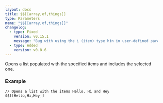 ```yaml
---
layout: docs
title: $$[[array,of,things]]
type: Parameters
name: "$$[[array,of,things]]"
changelog:
  - type: Fixed
    version: v0.15.1
    message: "Bug with using the i (item) type hin in user-defined param lists"
  - type: Added
    version: v0.8.6
---
```

Opens a list populated with the specified items and includes the selected one.

### Example
```
// Opens a list with the items Hello, Hi and Hey
$$[[Hello,Hi,Hey]]
```
